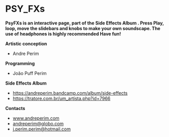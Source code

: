 # PSY_FXs
**PsyFXs is an interactive page, part of the Side Effects Album . 
Press Play, loop, move the slidebars and knobs to make your own soundscape. 
The use of headphones is highly recommended
Have fun!**

**Artistic  conception**
 + Andre Perim

**Programming**
 + João Puff Perim

**Side Effects Album**
+ https://andreperim.bandcamp.com/album/side-effects
+ https://tratore.com.br/um_artista.php?id=7966

**Contacts**
+ www.andreperim.com
+ andreperim@globo.com
+ j.perim.perim@hotmail.com
